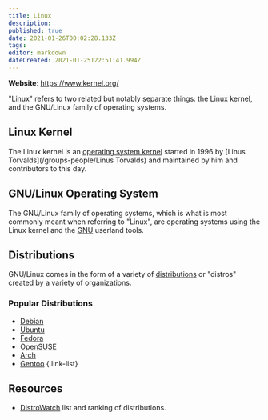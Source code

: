 ```yaml
---
title: Linux
description: 
published: true
date: 2021-01-26T00:02:28.133Z
tags: 
editor: markdown
dateCreated: 2021-01-25T22:51:41.994Z
---
```


**Website**: <https://www.kernel.org/>

"Linux" refers to two related but notably separate things: the Linux kernel, and the GNU/Linux family of operating systems.

## Linux Kernel

The Linux kernel is an [operating system kernel](/topics/opsys#kernel) started in 1996 by [Linus Torvalds](/groups-people/Linus Torvalds) and maintained by him and contributors to this day.

## GNU/Linux Operating System

The GNU/Linux family of operating systems, which is what is most commonly meant when referring to \"Linux\", are operating systems using the Linux kernel and the [GNU](/groups-people/GNU) userland tools.

## Distributions

GNU/Linux comes in the form of a variety of [distributions](/topics/linux/distros) or "distros" created by a variety of organizations.

### Popular Distributions

- [Debian](https://debian.org)
- [Ubuntu](https://ubuntu.com)
- [Fedora](https://getfedora.org/)
- [OpenSUSE](https://opensuse.org)
- [Arch](https://archlinux.org/)
- [Gentoo](https://gentoo.org/)
{.link-list}

## Resources

- [DistroWatch](https://distrowatch.com) list and ranking of distributions.
